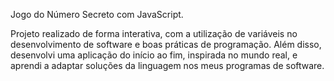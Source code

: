 Jogo do Número Secreto com JavaScript.

Projeto realizado de forma interativa, com a utilização de variáveis no desenvolvimento de software e boas práticas de programação. Além disso, desenvolvi uma aplicação do início ao fim, inspirada no mundo real, e aprendi a adaptar soluções da linguagem nos meus programas de software. 